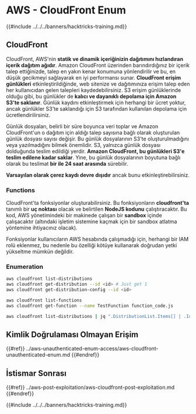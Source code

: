 # AWS - CloudFront Enum

{{#include ../../../banners/hacktricks-training.md}}

## CloudFront

CloudFront, AWS'nin **statik ve dinamik içeriğinizin dağıtımını hızlandıran içerik dağıtım ağıdır**. Amazon CloudFront üzerinden barındırdığınız bir içerik talep ettiğinizde, talep en yakın kenar konumuna yönlendirilir ve bu, en düşük gecikmeyi sağlayarak en iyi performansı sunar. **CloudFront erişim günlükleri** etkinleştirildiğinde, web sitenize ve dağıtımınıza erişim talep eden her kullanıcıdan gelen talepleri kaydedebilirsiniz. S3 erişim günlüklerinde olduğu gibi, bu günlükler de **kalıcı ve dayanıklı depolama için Amazon S3'te saklanır**. Günlük kaydını etkinleştirmek için herhangi bir ücret yoktur, ancak günlükler S3'te saklandığı için S3 tarafından kullanılan depolama için ücretlendirilirsiniz.

Günlük dosyaları, belirli bir süre boyunca veri toplar ve Amazon CloudFront'un o dağıtım için aldığı talep sayısına bağlı olarak oluşturulan günlük dosyası sayısı değişir. Bu günlük dosyalarının S3'te oluşturulmadığını veya yazılmadığını bilmek önemlidir. S3, yalnızca günlük dosyası dolduğunda teslim edildiği yerdir. **Amazon CloudFront, bu günlükleri S3'e teslim edilene kadar saklar**. Yine, bu günlük dosyalarının boyutuna bağlı olarak bu teslimat **bir ile 24 saat arasında** sürebilir.

**Varsayılan olarak çerez kaydı devre dışıdır** ancak bunu etkinleştirebilirsiniz.

### Functions

CloudFront'ta fonksiyonlar oluşturabilirsiniz. Bu fonksiyonların **cloudfront'ta** tanımlı bir **uç noktası** olacak ve belirtilen **NodeJS kodunu** çalıştıracaktır. Bu kod, AWS yönetimindeki bir makinede çalışan bir **sandbox** içinde çalışacaktır (altındaki işletim sistemine kaçmak için bir sandbox atlatma yöntemine ihtiyacınız olacak).

Fonksiyonlar kullanıcıların AWS hesabında çalışmadığı için, herhangi bir IAM rolü eklenmez, bu nedenle bu özelliği kötüye kullanarak doğrudan yetki yükseltme mümkün değildir.

### Enumeration
```bash
aws cloudfront list-distributions
aws cloudfront get-distribution --id <id> # Just get 1
aws cloudfront get-distribution-config --id <id>

aws cloudfront list-functions
aws cloudfront get-function --name TestFunction function_code.js

aws cloudfront list-distributions | jq ".DistributionList.Items[] | .Id, .Origins.Items[].Id, .Origins.Items[].DomainName, .AliasICPRecordals[].CNAME"
```
## Kimlik Doğrulaması Olmayan Erişim

{{#ref}}
../aws-unauthenticated-enum-access/aws-cloudfront-unauthenticated-enum.md
{{#endref}}

## İstismar Sonrası

{{#ref}}
../aws-post-exploitation/aws-cloudfront-post-exploitation.md
{{#endref}}

{{#include ../../../banners/hacktricks-training.md}}
